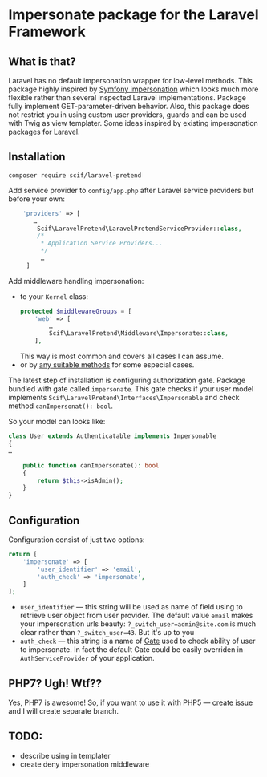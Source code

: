 # Impersonate package for the Laravel Framework

## What is that?

Laravel has no default impersonation wrapper for low-level methods.  This package highly inspired by [Symfony impersonation](http://symfony.com/doc/current/security/impersonating_user.html) which looks much more flexible rather than several inspected Laravel implementations.
 Package fully implement GET-parameter-driven behavior. Also, this package does not restrict you in using custom user providers, guards and can be used with Twig as view templater. Some ideas inspired by existing impersonation packages for Laravel.
 
## Installation
 
 ```
 composer require scif/laravel-pretend
 ```

 Add service provider to `config/app.php` after Laravel service providers but before your own:
 
 ```php
     'providers' => [
        …
         Scif\LaravelPretend\LaravelPretendServiceProvider::class,
         /*
          * Application Service Providers...
          */
          …
      ]
 ```
 
 Add middleware handling impersonation:
  * to your `Kernel` class:
    ```php
    protected $middlewareGroups = [
        'web' => [
            …
            Scif\LaravelPretend\Middleware\Impersonate::class,
        ],
    ```
    This way is most common and covers all cases I can assume.
  * or by [any suitable methods](https://laravel.com/docs/5.4/middleware#registering-middleware) for some especial cases.
  
The latest step of installation is configuring authorization gate. Package bundled with gate called `impersonate`.
 This gate checks if your user model implements `Scif\LaravelPretend\Interfaces\Impersonable` and check method `canImpersonat(): bool`.
 
 So your model can looks like:
```php
class User extends Authenticatable implements Impersonable
{
…

    public function canImpersonate(): bool
    {
        return $this->isAdmin();
    }
}
``` 

## Configuration 

Configuration consist of just two options:

```php
return [
    'impersonate' => [
        'user_identifier' => 'email',
        'auth_check' => 'impersonate',
    ]
];
```

* `user_identifier` — this string will be used as name of field using to retrieve user object from user provider. The default value `email` makes your impersonation urls beauty: `?_switch_user=admin@site.com` is much clear rather than `?_switch_user=43`. But it's up to you
* `auth_check` — this string is a name of [Gate](https://laravel.com/docs/5.4/authorization#gates) used to check ability of user to impersonate.
In fact the default Gate could be easily overriden in `AuthServiceProvider` of your application.

## PHP7? Ugh! Wtf??

Yes, PHP7 is awesome! So, if you want to use it with PHP5 — [create issue](https://github.com/SCIF/laravel-pretend/issues) and I will create separate branch.

## TODO:

* describe using in templater
* create deny impersonation middleware
